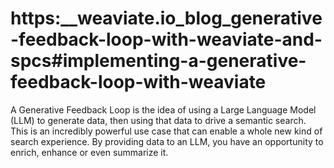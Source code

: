 # https:\_\_weaviate.io_blog_generative-feedback-loop-with-weaviate-and-spcs#implementing-a-generative-feedback-loop-with-weaviate

A Generative Feedback Loop is the idea of using a Large Language Model (LLM) to generate data, then using that data to drive a semantic search. This is an incredibly powerful use case that can enable a whole new kind of search experience. By providing data to an LLM, you have an opportunity to enrich, enhance or even summarize it.
